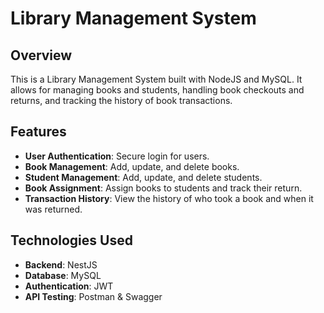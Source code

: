 # Library Management System

## Overview

This is a Library Management System built with NodeJS and MySQL. It allows for managing books and students, handling book checkouts and returns, and tracking the history of book transactions.

## Features

- **User Authentication**: Secure login for users.
- **Book Management**: Add, update, and delete books.
- **Student Management**: Add, update, and delete students.
- **Book Assignment**: Assign books to students and track their return.
- **Transaction History**: View the history of who took a book and when it was returned.

## Technologies Used

- **Backend**: NestJS
- **Database**: MySQL
- **Authentication**: JWT
- **API Testing**: Postman & Swagger
